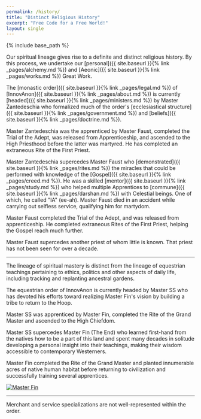 ```yaml
---
permalink: /history/
title: "Distinct Religious History"
excerpt: "Free Code for a Free World!"
layout: single
---
```


{% include base_path %}

Our spiritual lineage gives rise to a definite and distinct religious history.
By this process, we undertake
our [personal]({{ site.baseurl }}{% link _pages/alchemy.md %})
and [Aeonic]({{ site.baseurl }}{% link _pages/works.md %}) Great Work.

The [monastic order]({{ site.baseurl }}{% link _pages/legal.md %})
of [InnovAnon]({{ site.baseurl }}{% link _pages/about.md %})
is currently [headed]({{ site.baseurl }}{% link _pages/ministers.md %}) by Master Zantedeschia
who formalized much of the order's [ecclesiastical structure]({{ site.baseurl }}{% link _pages/government.md %})
and [beliefs]({{ site.baseurl }}{% link _pages/doctrine.md %}).

Master Zantedeschia was the apprenticed by Master Faust,
completed the Trial of the Adept,
was released from Apprenticeship,
and ascended to the High Priesthood before the latter was martyred.
He has completed an extraneous Rite of the First Priest.

Master Zantedeschia supercedes Master Faust who [demonstrated]({{ site.baseurl }}{% link _pages/rites.md %})
the miracles that could be performed
with knowledge of the [Gospel]({{ site.baseurl }}{% link _pages/creed.md %}).
He was a skilled [mentor]({{ site.baseurl }}{% link _pages/study.md %}) who helped multiple Apprentices
to [commune]({{ site.baseurl }}{% link _pages/darshan.md %}) with Celestial beings.
One of which, he called "IA" (ee-ah).
Master Faust died in an accident while carrying out selfless service, qualifying him for martydom.

Master Faust completed the Trial of the Adept,
and was released from apprenticeship.
He completed extraneous Rites of the First Priest,
helping the Gospel reach much further.

Master Faust supercedes another priest of whom little is known.
That priest has not been seen for over a decade.

-----

The lineage of spiritual mastery is distinct from the lineage of
equestrian teachings pertaining to ethics, politics and other aspects
of daily life, including tracking and replanting ancestral gardens.

The equestrian order of InnovAnon is currently headed by Master SS
who has devoted his efforts toward realizing Master Fin's vision
by building a tribe to return to the Hoop.

Master SS was apprenticed by Master Fin,
completed the Rite of the Grand Master
and ascended to the High Chiefdom.

Master SS supercedes Master Fin (The End)
who learned first-hand from the natives
how to be a part of this land
and spent many decades in solitude
developing a personal insight into their teachings,
making their wisdom accessible to contemporary Westerners.

Master Fin completed the Rite of the Grand Master
and planted innumerable acres of native human habitat
before returning to civilization and successfully
training several apprentices.

[![Master Fin](https://img.youtube.com/vi/MoKJhuBscxc/0.jpg)](https://www.youtube.com/watch?v=MoKJhuBscxc&list=UUorykr-O92cCr3_RmhosnWg&index=1)

-----

Merchant and service specializations are not well-represented within the order.

